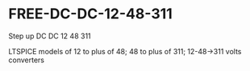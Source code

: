 # FREE-DC-DC-12-48-311
Step up DC DC 12 48 311

LTSPICE models of 12 to plus of 48; 48 to plus of 311; 12-48->311 volts converters 

